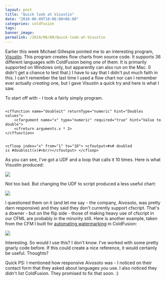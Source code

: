 ```yaml
---
layout: post
title: "Quick look at Visustin"
date: "2010-06-09T10:06:00+06:00"
categories: coldfusion 
tags: 
banner_image: 
permalink: /2010/06/09/Quick-look-at-Visustin
---
```


Earlier this week Michael Gillespie pointed me to an interesting program, <a href="http://www.aivosto.com/visustin.html">Visustin</a>. This program creates flow charts from source code. It supports 36 different languages with ColdFusion being one of them. It is primarily supported on Windows only, but apparently can also run on the Mac. (I didn't get a chance to test that.) I have to say that I didn't put much faith in this. I can't remember the last time I used a flow chart nor can I remember ever actually <i>creating</i> one, but I gave Visustin a quick try and here is what I saw.
<!--more-->
<p>
To start off with - I took a fairly simply program.
<p>
<code>
&lt;cffunction name="doubleit" returnType="numeric" hint="Doubles values"&gt;
	&lt;cfargument name="x" type="numeric" required="true" hint="Value to double"&gt;
	&lt;cfreturn arguments.x * 2&gt;
&lt;/cffunction&gt;

&lt;cfloop index="x" from="1" to="10"&gt;
	&lt;cfoutput&gt;#x# doubled is #doubleit(x)#&lt;br/&gt;&lt;/cfoutput&gt;
&lt;/cfloop&gt;
</code>
<p>
As you can see, I've got a UDF and a loop that calls it 10 times. Here is what Visustin produced:
<p> 
<img src="https://static.raymondcamden.com/images/v12.png" />
<p>
Not too bad. But changing the UDF to script produced a less useful chart:
<p>
<img src="https://static.raymondcamden.com/images/cfjedi/v22.png" />
<p>
I questioned them on it (and let me say - the company, Aivosoto, was pretty darn responsive) and they said they don't currently support cfscript. That's a downer - but on the flip side - those of making heavy use of cfscript in our CFML are probably in the minority still. Here is another example, taken from the CFM I built for <a href="http://www.coldfusionjedi.com/index.cfm/2010/6/4/Automating-watermarking-of-images-with-ColdFusion">automating watermarking</a> in ColdFusion:
<p>

<img src="https://static.raymondcamden.com/images/cfjedi/automarker.png" />

<p>

Interesting. So would I use this? I don't know. I've worked with some pretty gnarly code before. If this could create a nice reference, it would certainly be useful. Thoughts?

<p>

Quick PS: I mentioned how responsive Aivosoto was - I noticed on their contact form that they asked about languages you use. I also noticed they didn't list ColdFusion. They promised to fix that soon. :)